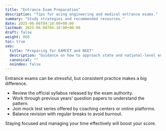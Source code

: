 ```yaml
---
title: "Entrance Exam Preparation"
description: "Tips for acing engineering and medical entrance exams."
summary: "Study strategies and recommended resources."
date: 2025-06-06T04:10:00+00:00
lastmod: 2025-06-06T04:10:00+00:00
draft: false
weight: 860
toc: true
seo:
  title: "Preparing for EAMCET and NEET"
  description: "Guidance on how to approach state and national-level entrance tests."
  canonical: ""
  noindex: false
---
```


Entrance exams can be stressful, but consistent practice makes a big difference.

- Review the official syllabus released by the exam authority.
- Work through previous years' question papers to understand the pattern.
- Join mock test series offered by coaching centers or online platforms.
- Balance revision with regular breaks to avoid burnout.

Staying focused and managing your time effectively will boost your score.
